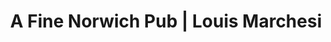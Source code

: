 ---
templateKey: 'home-page'
path: /
title: A Fine Norwich Pub | Louis Marchesi
description: >- 
  Louis Marchesi is a fine pub based in the heart of Norwich City, with multiple function areas and great hearty food.
heading: A fine pub in the heart of Norwich City
full_image: /img/louis_marchesi.jpg
---